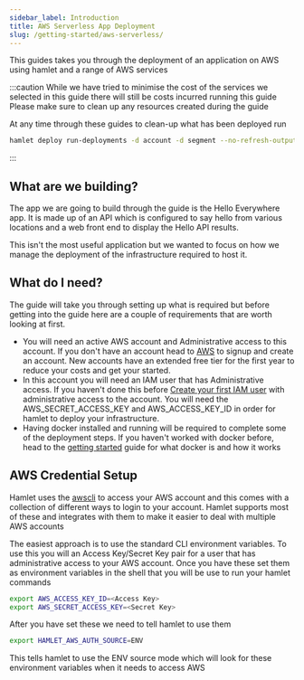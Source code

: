 ```yaml
---
sidebar_label: Introduction
title: AWS Serverless App Deployment
slug: /getting-started/aws-serverless/
---
```


This guides takes you through the deployment of an application on AWS using hamlet and a range of AWS services

:::caution
While we have tried to minimise the cost of the services we selected in this guide there will still be costs incurred running this guide
Please make sure to clean up any resources created during the guide

At any time through these guides to clean-up what has been deployed run

```bash
hamlet deploy run-deployments -d account -d segment --no-refresh-outputs -m stop
```

:::

## What are we building?

The app we are going to build through the guide is the Hello Everywhere app. It is made up of an API which is configured to say hello from various locations and a web front end to display the Hello API results.

This isn't the most useful application but we wanted to focus on how we manage the deployment of the infrastructure required to host it.

## What do I need?

The guide will take you through setting up what is required but before getting into the guide here are a couple of requirements that are worth looking at first.

- You will need an active AWS account and Administrative access to this account. If you don't have an account head to [AWS](https://aws.amazon.com/) to signup and create an account. New accounts have an extended free tier for the first year to reduce your costs and get your started.
- In this account you will need an IAM user that has Administrative access. If you haven't done this before [Create your first IAM user](https://docs.aws.amazon.com/IAM/latest/UserGuide/getting-started_create-admin-group.html) with administrative access to the account. You will need the AWS_SECRET_ACCESS_KEY and AWS_ACCESS_KEY_ID in order for hamlet to deploy your infrastructure.
- Having docker installed and running will be required to complete some of the deployment steps. If you haven't worked with docker before,  head to the [getting started](https://docs.docker.com/get-started/) guide for what docker is and how it works

## AWS Credential Setup

Hamlet uses the [awscli](https://aws.amazon.com/cli/) to access your AWS account and this comes with a collection of different ways to login to your account. Hamlet supports most of these and integrates with them to make it easier to deal with multiple AWS accounts

The easiest approach is to use the standard CLI environment variables. To use this you will an Access Key/Secret Key pair for a user that has administrative access to your AWS account. Once you have these set them as environment variables in the shell that you will be use to run your hamlet commands

```bash
export AWS_ACCESS_KEY_ID=<Access Key>
export AWS_SECRET_ACCESS_KEY=<Secret Key>
```

After you have set these we need to tell hamlet to use them

```bash
export HAMLET_AWS_AUTH_SOURCE=ENV
```

This tells hamlet to use the ENV source mode which will look for these environment variables when it needs to access AWS
